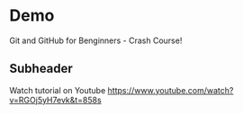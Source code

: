 # Demo

Git and GitHub for Benginners - Crash Course!

## Subheader

Watch tutorial on Youtube https://www.youtube.com/watch?v=RGOj5yH7evk&t=858s